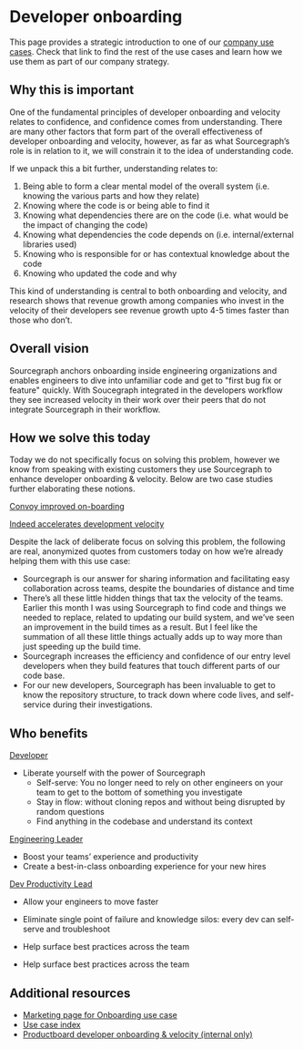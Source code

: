 # Developer onboarding

This page provides a strategic introduction to one of our [company use cases](../index.md#use-cases). Check that link to find the rest of the use cases and learn how we use them as part of our company strategy.

## Why this is important

<!-- Beyond imagining a future in the above section, talk more about why this future is important and why we are going after it. -->

One of the fundamental principles of developer onboarding and velocity relates to confidence, and confidence comes from understanding. There are many other factors that form part of the overall effectiveness of developer onboarding and velocity, however, as far as what Sourcegraph’s role is in relation to it, we will constrain it to the idea of understanding code.

If we unpack this a bit further, understanding relates to:

1. Being able to form a clear mental model of the overall system (i.e. knowing the various parts and how they relate)
1. Knowing where the code is or being able to find it
1. Knowing what dependencies there are on the code (i.e. what would be the impact of changing the code)
1. Knowing what dependencies the code depends on (i.e. internal/external libraries used)
1. Knowing who is responsible for or has contextual knowledge about the code
1. Knowing who updated the code and why

This kind of understanding is central to both onboarding and velocity, and research shows that revenue growth among companies who invest in the velocity of their developers see revenue growth upto 4-5 times faster than those who don’t.

## Overall vision

<!-- Convey what things will be like in the future for your use case, being as descriptive as you can to help someone understand where we are headed with our vision. -->

Sourcegraph anchors onboarding inside engineering organizations and enables engineers to dive into unfamiliar code and get to "first bug fix or feature" quickly. With Soucegraph integrated in the developers workflow they see increased velocity in their work over their peers that do not integrate Sourcegraph in their workflow.

## How we solve this today

<!-- Describe in as much detail as you can how the product enables this use case today. You can include customer quotes, textual walkthroughs, and this is also a great place to link to demo videos. This is perhaps the most important single section in this document, so don't be afraid to add too much - if you feel this section is getting long, consider summarizing here and linking out to other pages in the handbook with details. -->

Today we do not specifically focus on solving this problem, however we know from speaking with existing customers they use Sourcegraph to enhance developer onboarding & velocity. Below are two case studies further elaborating these notions.

[Convoy improved on-boarding](https://about.sourcegraph.com/case-studies/convoy-improved-on-boarding/)

[Indeed accelerates development velocity](https://about.sourcegraph.com/case-studies/indeed-accelerates-development-velocity/)

Despite the lack of deliberate focus on solving this problem, the following are real, anonymized quotes from customers today on how we’re already helping them with this use case:

- Sourcegraph is our answer for sharing information and facilitating easy collaboration across teams, despite the boundaries of distance and time
- There’s all these little hidden things that tax the velocity of the teams. Earlier this month I was using Sourcegraph to find code and things we needed to replace, related to updating our build system, and we’ve seen an improvement in the build times as a result. But I feel like the summation of all these little things actually adds up to way more than just speeding up the build time.
- Sourcegraph increases the efficiency and confidence of our entry level developers when they build features that touch different parts of our code base.
- For our new developers, Sourcegraph has been invaluable to get to know the repository structure, to track down where code lives, and self-service during their investigations.

## Who benefits

<!-- Link to the personas that relate to this use case, and describe briefly how it benefits each of them (the real detail is in the above section, so be sure not to repeat yourself here; speak in generalities for each persona in this section.) -->

[Developer](https://docs.google.com/presentation/d/1aQhcWoWd_LJXdAgEn7JBGnZV5pfN6UJyct2VV-ZiTXI/edit#slide=id.ge9b93ff711_1_0)

- Liberate yourself with the power of Sourcegraph
  - Self-serve: You no longer need to rely on other engineers on your team to get to the bottom of something you investigate
  - Stay in flow: without cloning repos and without being disrupted by random questions
  - Find anything in the codebase and understand its context

[Engineering Leader](https://docs.google.com/presentation/d/1aQhcWoWd_LJXdAgEn7JBGnZV5pfN6UJyct2VV-ZiTXI/edit#slide=id.ge9b93ff711_0_19)

- Boost your teams’ experience and productivity
- Create a best-in-class onboarding experience for your new hires

[Dev Productivity Lead](https://docs.google.com/presentation/d/1aQhcWoWd_LJXdAgEn7JBGnZV5pfN6UJyct2VV-ZiTXI/edit#slide=id.ge9b93ff711_0_19)

- Allow your engineers to move faster
- Eliminate single point of failure and knowledge silos: every dev can self-serve and troubleshoot
- Help surface best practices across the team

- Help surface best practices across the team

## Additional resources

<!-- Are there other articles, blogs, internal documents, or handbook links that are useful for someone who wants to understand this use case? Link to them here. -->

- [Marketing page for Onboarding use case](https://about.sourcegraph.com/use-cases/#accelerate-developer-onboarding)
- [Use case index](../index.md#use-cases)
- [Productboard developer onboarding & velocity (internal only)](https://sourcegraph.productboard.com/feature-board/3957049-fy23-use-cases/features/11482294/detail)

